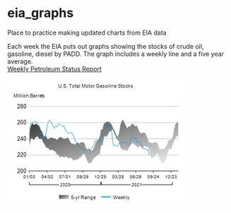 # eia_graphs
Place to practice making updated charts from EIA data

Each week the EIA puts out graphs showing the stocks of crude oil, gasoline, diesel by PADD. The graph includes a weekly line and a five year average.  
[Weekly Petroleum Status Report](https://www.eia.gov/petroleum/supply/weekly/)  

![US Total Gasoline Stocks!](/assets/images/weekly_status.jpg "US Total Gasoline Stocks")
